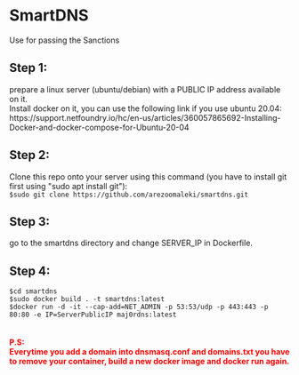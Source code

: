 # SmartDNS
Use for passing the Sanctions



<h2>Step 1:</h2>
prepare a linux server (ubuntu/debian) with a PUBLIC IP address available on it.<br/>
Install docker on it, you can use the following link if you use ubuntu 20.04:<br/>
https://support.netfoundry.io/hc/en-us/articles/360057865692-Installing-Docker-and-docker-compose-for-Ubuntu-20-04

<h2>Step 2:</h2>
Clone this repo onto your server using this command (you have to install git first using "sudo apt install git"):<br/>
<code>$sudo git clone https://github.com/arezoomaleki/smartdns.git</code>


<h2>Step 3:</h2>
go to the smartdns directory and change SERVER_IP in Dockerfile.



<h2>Step 4:</h2>
<code>$cd smartdns</code><br/>
<code>$sudo docker build . -t smartdns:latest</code><br/>
<code>$docker run -d -it --cap-add=NET_ADMIN -p 53:53/udp -p 443:443 -p 80:80 -e IP=ServerPublicIP maj0rdns:latest</code><br/>
<br/><br/>
<div style='color: red'>
  <b>P.S:</b><br/>
  <b>Everytime you add a domain into dnsmasq.conf and domains.txt you have to remove your container, build a new docker image and docker run again.</b>
<div>
